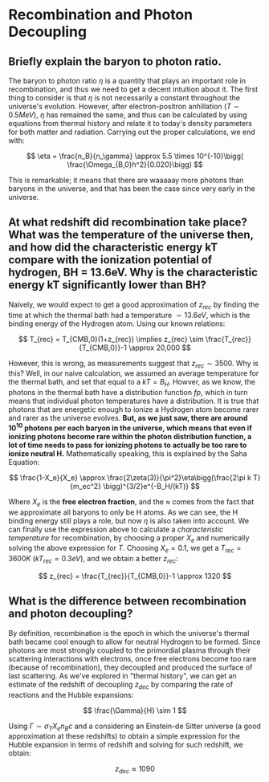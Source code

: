 # Recombination and Photon Decoupling

## Briefly explain the baryon to photon ratio.
The baryon to photon ratio $\eta$ is a quantity that plays an important role in recombination, and thus we need to get a decent intuition about it. The first thing to consider is that $\eta$ is not necessarily a constant throughout the universe's evolution. However, after electron-positron anhillation ($T\sim0.5MeV$), $\eta$ has remained the same, and thus can be calculated by using equations from thermal history and relate it to today's density parameters for both matter and radiation. Carrying out the proper calculations, we end with:

$$
\eta = \frac{n_B}{n_\gamma} \approx 5.5 \times 10^{-10}\bigg( \frac{\Omega_{B,0}h^2}{0.020}\bigg)
$$

This is remarkable; it means that there are waaaaay more photons than baryons in the universe, and that has been the case since very early in the universe. 

## At what redshift did recombination take place? What was the temperature of the universe then, and how did the characteristic energy kT compare with the ionization potential of hydrogen, BH = 13.6eV.  Why is the characteristic energy kT significantly lower than BH? 
Naively, we would expect to get a good approximation of $z_{rec}$ by finding the time at which the thermal bath had a temperature $\sim 13.6 eV$, which is the binding energy of the Hydrogen atom. Using our known relations:

$$
T_{rec} = T_{CMB,0}(1+z_{rec}) \implies z_{rec} \sim \frac{T_{rec}}{T_{CMB,0}}-1 \approx 20,000
$$

However, this is wrong, as measurements suggest that $z_{rec} \sim 3500$. Why is this? Well, in our naive calculation, we assumed an average temperature for the thermal bath, and set that equal to a $kT = B_H$. Howver, as we know, the photons in the thermal bath have a distribution function $f{p}$, which in turn means that individual photon temperatures have a distribution. It is true that photons that are energetic enough to ionize a Hydrogen atom become rarer and rarer as the universe evolves. **But, as we just saw, there are around $10^{10}$ photons per each baryon in the universe, which means that even if ionizing photons become rare within the photon distribution function, a lot of time needs to pass for ionizing photons to actually be too rare to ionize neutral H.** Mathematically speaking, this is explained by the Saha Equation:

$$
\frac{1-X_e}{X_e} \approx \frac{2\zeta(3)}{\pi^2}\eta\bigg(\frac{2\pi k T}{m_ec^2} \bigg)^{3/2}e^{-B_H/(kT)}
$$

Where $X_e$ is the **free electron fraction**, and the $\approx$ comes from the fact that we approximate all baryons to only be H atoms. As we can see, the H binding energy still plays a role, but now $\eta$ is also taken into account. We can finally use the expression above to calculate a *characteristic temperature* for recombination, by choosing a proper $X_e$ and numerically solving the above expression for $T$. Choosing $X_e = 0.1$, we get a $T_{rec} = 3600K$ ($kT_{rec}=0.3eV$), and we obtain a better $z_{rec}$:

$$
z_{rec} = \frac{T_{rec}}{T_{CMB,0}}-1 \approx 1320
$$


## What is the difference between recombination and photon decoupling?
By definition, recombination is the epoch in which the universe's thermal bath became cool enough to allow for neutral Hydrogen to be formed. Since photons are most strongly coupled to the primordial plasma through their scattering interactions with electrons, once free electrons become too rare (because of recombination), they decoupled and produced the surface of last scattering. As we've explored in "thermal history", we can get an estimate of the redshift of decoupling $z_{dec}$ by comparing the rate of reactions and the Hubble expansions:

$$
\frac{\Gamma}{H} \sim 1
$$

Using $\Gamma \sim \sigma_T X_e n_B c$ and a considering an Einstein-de Sitter universe (a good approximation at these redshifts) to obtain a simple expression for the Hubble expansion in terms of redshift and solving for such redshift, we obtain:

$$
z_{dec} \approx 1090
$$
